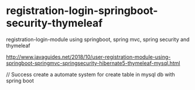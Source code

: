 # registration-login-springboot-security-thymeleaf
registration-login-module using springboot, spring mvc, spring security and thymeleaf

http://www.javaguides.net/2018/10/user-registration-module-using-springboot-springmvc-springsecurity-hibernate5-thymeleaf-mysql.html

// Success create a automate system for create table in mysql db with spring boot

